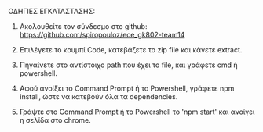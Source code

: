 ΟΔΗΓΙΕΣ ΕΓΚΑΤΑΣΤΑΣΗΣ:

1. Ακολουθείτε τον σύνδεσμο στο github: https://github.com/spiropouloz/ece_gk802-team14

2. Επιλέγετε το κουμπί Code, κατεβάζετε το zip file και κάνετε extract.

3. Πηγαίνετε στο αντίστοιχο path που έχει το file, και γράφετε cmd ή powershell.

5. Αφού ανοίξει το Command Prompt ή το Powershell, γράφετε npm install, ώστε να κατεβούν όλα τα dependencies.  

6. Γράψτε στο Command Prompt ή το Powershell το 'npm start' και ανοίγει η σελίδα στο chrome. 